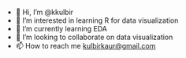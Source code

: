 - 👋 Hi, I’m @kkulbir
- 👀 I’m interested in learning R for data visualization 
- 🌱 I’m currently learning EDA 
- 💞️ I’m looking to collaborate on data visualization 
- 📫 How to reach me kulbirkaur@gmail.com 

<!---
kkulbir/kkulbir is a ✨ special ✨ repository because its `README.md` (this file) appears on your GitHub profile.
You can click the Preview link to take a look at your changes.
--->
